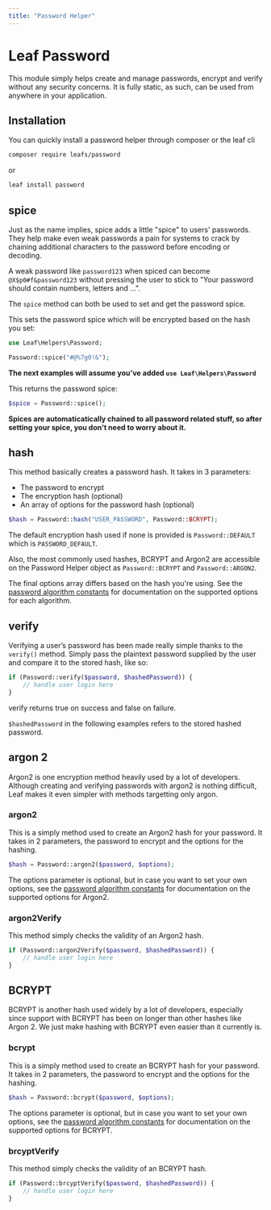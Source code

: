 ```yaml
---
title: "Password Helper"
---
```


<!-- markdownlint-disable no-inline-html -->
# Leaf Password

This module simply helps create and manage passwords, encrypt and verify without any security concerns. It is fully static, as such, can be used from anywhere in your application.

## Installation

You can quickly install a password helper through composer or the leaf cli

```bash
composer require leafs/password
```

or

```bash
leaf install password
```

## spice

Just as the name implies, spice adds a little "spice" to users' passwords. They help make even weak passwords a pain for systems to crack by chaining additional characters to the password before encoding or decoding.

A weak password like `password123` when spiced can become `@X$p0#f&password123` without pressing the user to stick to "Your password should contain numbers, letters and ...".

The `spice` method can both be used to set and get the password spice.

This sets the password spice which will be encrypted based on the hash you set:

```php
use Leaf\Helpers\Password;

Password::spice("#@%7g0!&");
```

**The next examples will assume you've added `use Leaf\Helpers\Password`**

This returns the password spice:

```php
$spice = Password::spice();
```

**Spices are automaticatically chained to all password related stuff, so after setting your spice, you don't need to worry about it.**

## hash

This method basically creates a password hash. It takes in 3 parameters:

- The password to encrypt
- The encryption hash (optional)
- An array of options for the password hash (optional)

```php
$hash = Password::hash("USER_PASSWORD", Password::BCRYPT);
```

The default encryption hash used if none is provided is `Password::DEFAULT` which is `PASSWORD_DEFAULT`.

Also, the most commonly used hashes, BCRYPT and Argon2 are accessible on the Password Helper object as `Password::BCRYPT` and `Password::ARGON2`.

The final options array differs based on the hash you're using. See the [password algorithm constants](https://secure.php.net/manual/en/password.constants.php) for documentation on the supported options for each algorithm.

## verify

Verifying a user’s password has been made really simple thanks to the `verify()` method. Simply pass the plaintext password supplied by the user and compare it to the stored hash, like so:

```php
if (Password::verify($password, $hashedPassword)) {
    // handle user login here
}
```

verify returns true on success and false on failure.

`$hashedPassword` in the following examples refers to the stored hashed password.

## argon 2

Argon2 is one encryption method heavily used by a lot of developers. Although creating and verifying passwords with argon2 is nothing difficult, Leaf makes it even simpler with methods targetting only argon.

### argon2

This is a simply method used to create an Argon2 hash for your password. It takes in 2 parameters, the password to encrypt and the options for the hashing.

```php
$hash = Password::argon2($password, $options);
```

The options parameter is optional, but in case you want to set your own options, see the [password algorithm constants](https://secure.php.net/manual/en/password.constants.php) for documentation on the supported options for Argon2.

### argon2Verify

This method simply checks the validity of an Argon2 hash.

```php
if (Password::argon2Verify($password, $hashedPassword)) {
    // handle user login here
}
```

## BCRYPT

BCRYPT is another hash used widely by a lot of developers, especially since support with BCRYPT has been on longer than other hashes like Argon 2. We just make hashing with BCRYPT even easier than it currently is.

### bcrypt

This is a simply method used to create an BCRYPT hash for your password. It takes in 2 parameters, the password to encrypt and the options for the hashing.

```php
$hash = Password::bcrypt($password, $options);
```

The options parameter is optional, but in case you want to set your own options, see the [password algorithm constants](https://secure.php.net/manual/en/password.constants.php) for documentation on the supported options for BCRYPT.

### brcyptVerify

This method simply checks the validity of an BCRYPT hash.

```php
if (Password::brcyptVerify($password, $hashedPassword)) {
    // handle user login here
}
```
